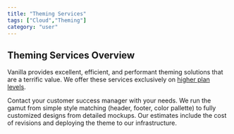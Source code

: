 ```yaml
---
title: "Theming Services"
tags: ["Cloud","Theming"]
category: "user"
---
```


## Theming Services Overview

Vanilla provides excellent, efficient, and performant theming solutions that are a terrific value. We offer these services exclusively on [higher plan levels](http://vanillaforums.com/plans).

Contact your customer success manager with your needs. We run the gamut from simple style matching (header, footer, color pallette) to fully customized designs from detailed mockups. Our estimates include the cost of revisions and deploying the theme to our infrastructure.
